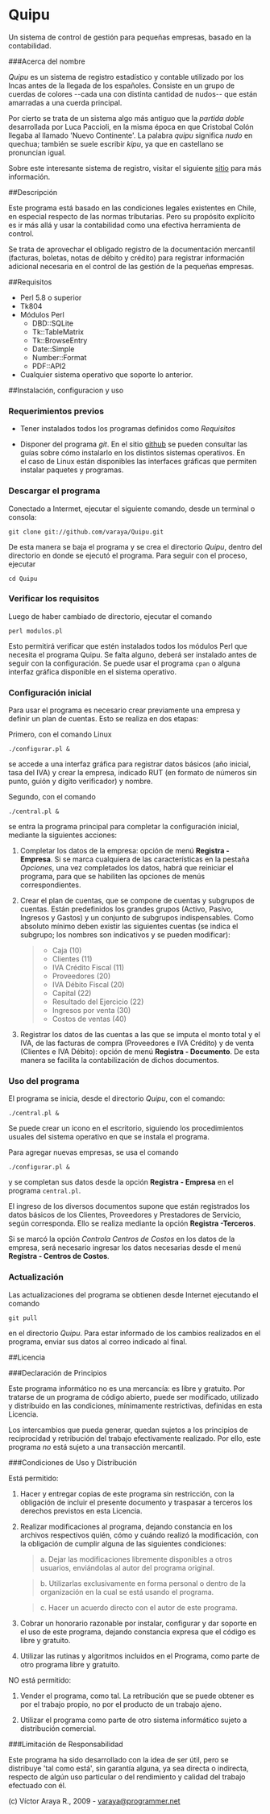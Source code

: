 Quipu
=====

Un sistema de control de gestión para pequeñas empresas, basado en la 
contabilidad.

###Acerca del nombre

*Quipu* es un sistema de registro estadístico y contable utilizado por los 
Incas antes de la llegada de los españoles. Consiste en un grupo de cuerdas de
colores --cada una con distinta cantidad de nudos-- que están amarradas a una
cuerda principal. 

Por cierto se trata de un sistema algo más antiguo que la *partida 
doble* desarrollada por Luca Paccioli, en la misma época en que Cristobal
Colón llegaba al llamado 'Nuevo Continente'. La palabra *quipu* significa 
*nudo* en quechua; también se suele escribir *kipu*, ya que en castellano
se pronuncian igual. 

Sobre este interesante sistema de registro, visitar el siguiente [sitio][ref] 
para más información. 


   [ref]: http://incas.perucultural.org.pe/histec2.htm


##Descripción

Este programa está basado en las condiciones legales existentes en Chile,
en especial respecto de las normas tributarias. Pero su propósito explícito
es ir más allá y usar la contabilidad como una efectiva herramienta de 
control.

Se trata de aprovechar el obligado registro de la documentación
mercantil (facturas, boletas, notas de débito y crédito) para registrar
información adicional necesaria en el control de las gestión de la pequeñas
empresas.


##Requisitos

+ Perl 5.8 o superior
+ Tk804
+ Módulos Perl 
  - DBD::SQLite
  - Tk::TableMatrix
  - Tk::BrowseEntry
  - Date::Simple
  - Number::Format
  - PDF::API2
+ Cualquier sistema operativo que soporte lo anterior.


##Instalación, configuracion y uso

### Requerimientos previos

+ Tener instalados todos los programas definidos como *Requisitos*
+ Disponer del programa *git*. En el sitio [github][] se pueden consultar
las guías sobre cómo instalarlo en los distintos sistemas operativos. En  
el caso de Linux están disponibles las interfaces gráficas que permiten 
instalar paquetes y programas.


   [github]: http://github.com/guides/home


### Descargar el programa

Conectado a Intermet, ejecutar el siguiente comando, desde un terminal o consola: 

	git clone git://github.com/varaya/Quipu.git
	
De esta manera se baja el programa y se crea el directorio *Quipu*, dentro
del directorio en donde se ejecutó el programa. Para seguir con el proceso, 
ejecutar 

	cd Quipu


### Verificar los requisitos

Luego de haber cambiado de directorio, ejecutar el comando

	perl modulos.pl
	
Esto permitirá verificar que estén instalados todos los módulos Perl que
necesita el programa Quipu. Se falta alguno, deberá ser instalado antes 
de seguir con la configuración. Se puede usar el programa `cpan` o alguna
interfaz gráfica disponible en el sistema operativo.

### Configuración inicial

Para usar el programa es necesario crear previamente una empresa y definir 
un plan de cuentas. Esto se realiza en dos etapas:

Primero, con el comando Linux

	./configurar.pl &

se accede a una interfaz gráfica para registrar datos básicos (año inicial,
tasa del IVA) y crear la empresa, indicado RUT (en formato de números sin
punto, guión y dígito verificador) y nombre.

Segundo, con el comando 

	./central.pl &
	
se entra la programa principal para completar la configuración inicial,
mediante la siguientes acciones:

1. Completar los datos de la empresa: opción de menú **Registra - Empresa**.
Si se marca cualquiera de las características en la pestaña *Opciones*, una vez
completados los datos, habrá que reiniciar el programa, para que se habiliten
las opciones de menús correspondientes.

2. Crear el plan de cuentas, que se compone de cuentas y subgrupos de cuentas. 
Están predefinidos los grandes grupos (Activo, Pasivo, Ingresos y Gastos) y
un conjunto de subgrupos indispensables. Como absoluto mínimo deben existir las 
siguientes cuentas (se indica el subgrupo; los nombres son indicativos y se pueden
modificar):

	> + Caja (10)
	> + Clientes (11)
	> + IVA Crédito Fiscal (11)
	> + Proveedores (20)
	> + IVA Débito Fiscal (20)
	> + Capital (22)
	> + Resultado del Ejercicio (22)
	> + Ingresos por venta (30)
	> + Costos de ventas (40)

3. Registrar los datos de las cuentas a las que se imputa el monto total
y el IVA, de las facturas de compra (Proveedores e IVA Crédito) y de venta 
(Clientes e IVA Débito): opción de menú **Registra - Documento**. De esta 
manera se facilita la contabilización de dichos documentos.

### Uso del programa

El programa se inicia, desde el directorio *Quipu*, con el comando:

	./central.pl &

Se puede crear un icono en el escritorio, siguiendo los procedimientos 
usuales del sistema operativo en que se instala el programa.

Para agregar nuevas empresas, se usa el comando 

	./configurar.pl &
	
y se completan sus datos desde la opción **Registra - Empresa** en el
programa `central.pl`.

El ingreso de los diversos documentos supone que están registrados
los datos básicos de los Clientes, Proveedores y Prestadores de Servicio, 
según corresponda. Ello se realiza mediante la opción **Registra -Terceros**.

Si se marcó la opción *Controla Centros de Costos* en los datos de la empresa, 
será necesario ingresar los datos necesarias desde el menú **Registra - 
Centros de Costos**. 

### Actualización

Las actualizaciones del programa se obtienen desde Internet ejecutando 
el comando

	git pull
	
en el directorio *Quipu*. Para estar informado de los cambios realizados 
en el programa, enviar sus datos al correo indicado al final.


##Licencia

###Declaración de Principios

Este programa informático no es una mercancía: es libre y gratuito. Por 
tratarse de un programa de código abierto, puede ser modificado, utilizado 
y distribuido en las condiciones, mínimamente restrictivas, definidas en 
esta Licencia.

Los intercambios que pueda generar, quedan sujetos a los principios de 
reciprocidad y retribución del trabajo efectivamente realizado. Por ello,
este programa *no* está sujeto a una transacción mercantil.


###Condiciones de Uso y Distribución

Está permitido:

1. Hacer y entregar copias de este programa sin restricción,
   con la obligación de incluir el presente documento y 
   traspasar a terceros los derechos previstos en esta Licencia.

2. Realizar modificaciones al programa, dejando constancia en 
   los archivos respectivos quién, cómo y cuándo realizó la
   modificación, con la obligación de cumplir alguna de las 
   siguientes condiciones:

	>  a. Dejar las modificaciones libremente disponibles a otros usuarios, enviándolas al autor del programa original.
      
	>  b. Utilizarlas exclusivamente en forma personal o dentro de la organización en la cual se está usando el programa.
      
	>  c. Hacer un acuerdo directo con el autor de este programa.

3. Cobrar un honorario razonable por instalar, configurar y
   dar soporte en el uso de este programa, dejando constancia
   expresa que el código es libre y gratuito.

4. Utilizar las rutinas y algoritmos incluidos en el Programa,
   como parte de otro programa libre y gratuito.

NO está permitido:

1. Vender el programa, como tal. La retribución que se puede
   obtener es por el trabajo propio, no por el producto de un
   trabajo ajeno.

2. Utilizar el programa como parte de otro sistema informático
   sujeto a distribución comercial.


###Limitación de Responsabilidad

Este programa ha sido desarrollado con la idea de ser útil, pero se 
distribuye 'tal como está', sin garantía alguna, ya  sea directa o 
indirecta, respecto de algún uso particular o del rendimiento y calidad 
del trabajo efectuado con él.

(c) Víctor Araya R., 2009 - <varaya@programmer.net>
